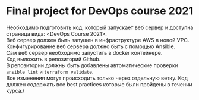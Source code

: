 # Final project for DevOps course 2021

Необходимо подготовить код, который запускает веб сервер и доступна страница вида: <DevOps Course 2021>. \
Веб сервер должен быть запущен в инфраструктуре AWS в новой VPC. \
Конфигурирование веб сервера должно быть с помощью Ansible. \
Сам веб сервер необходимо запустить в docker контейнере. \
Код выложить в репозиторий Github. \
В репозитории должны быть добавлены автоматические проверки `ansible lint` и `terraform validate`. \
Все изменения могут происходить только через отдельную ветку. Код должен содержать все best practices которые были пройдены в течении курса.\
